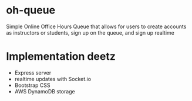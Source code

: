 # oh-queue
Simple Online Office Hours Queue that allows for users to create accounts as instructors or students, sign up on the queue, and sign up realtime

# Implementation deetz
* Express server
* realtime updates with Socket.io
* Bootstrap CSS
* AWS DynamoDB storage

